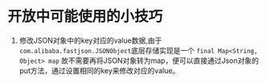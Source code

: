 # 开放中可能使用的小技巧

1. 修改JSON对象中的key对应的value数据,由于```com.alibaba.fastjson.JSONObject```底层存储实现是一个
```final Map<String, Object> map``` 故不需要再将JSON对象转为map，便可以直接通过Json对象的put方法，通过设置相同的key来修改对应的value。  
